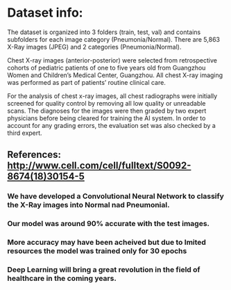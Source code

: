 # Dataset info:
The dataset is organized into 3 folders (train, test, val) and contains subfolders for each image category (Pneumonia/Normal). 
There are 5,863 X-Ray images (JPEG) and 2 categories (Pneumonia/Normal).

Chest X-ray images (anterior-posterior) were selected from retrospective cohorts of pediatric patients of one to five years old
from Guangzhou Women and Children’s Medical Center, Guangzhou. All chest X-ray imaging was performed as part of patients’ routine clinical care.

For the analysis of chest x-ray images, all chest radiographs were initially screened for quality control by removing all low quality or unreadable scans. The diagnoses for the images were then graded by two expert physicians before being cleared for training the AI system. 
In order to account for any grading errors, the evaluation set was also checked by a third expert.

## References: http://www.cell.com/cell/fulltext/S0092-8674(18)30154-5


### We have developed a Convolutional Neural Network to classify the X-Ray images into Normal nad Pneumonial. 
### Our model was around 90% accurate with the test images.
### More accuracy may have been acheived but due to lmited resources the model was trained only for 30 epochs
### Deep Learning will bring a great revolution in the field of healthcare in the coming years.


